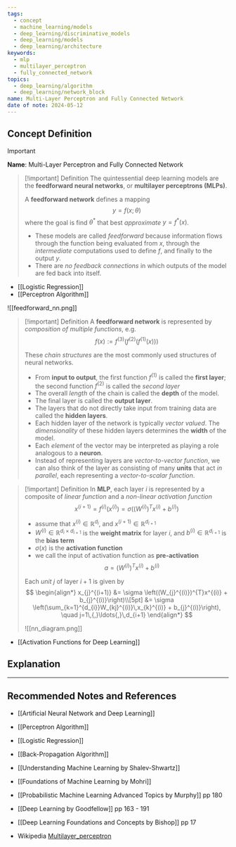 ```yaml
---
tags:
  - concept
  - machine_learning/models
  - deep_learning/discriminative_models
  - deep_learning/models
  - deep_learning/architecture
keywords:
  - mlp
  - multilayer_perceptron
  - fully_connected_network
topics:
  - deep_learning/algorithm
  - deep_learning/network_block
name: Multi-Layer Perceptron and Fully Connected Network
date of note: 2024-05-12
---
```


## Concept Definition

>[!important]
>**Name**: Multi-Layer Perceptron and Fully Connected Network

>[!important] Definition
>The quintessential deep learning models are the **feedforward neural networks**, or **multilayer perceptrons (MLPs)**. 
>
>A **feedforward network** defines a mapping $$y = f(x; \theta)$$ where the goal is find $\theta^{*}$ that best *approximate* $y=f^{*}(x)$.
>- These models are called *feedforward* because information flows through the function being evaluated from $x$, through the *intermediate* computations used to define $f$, and finally to the output $y$.
>- There are *no feedback connections* in which outputs of the model are fed back into itself.

- [[Logistic Regression]]
- [[Perceptron Algorithm]]

![[feedforward_nn.png]]


>[!important] Definition
>A **feedforward network** is represented by *composition of multiple functions*, e.g. $$f(x) := f^{(3)}(f^{(2)}(f^{(1)}(x))) $$
>
>These *chain structures* are the most commonly used structures of neural networks.
>- From **input to output**, the first function $f^{(1)}$ is called the **first layer**; the second function $f^{(2)}$ is called the *second layer*
>- The overall *length* of the chain is called the **depth** of the model.
>- The final layer is called the **output layer**.
>- The layers that do not directly take input from training data are called the **hidden layers**.
>- Each hidden layer of the network is typically *vector valued*. The *dimensionality* of these hidden layers determines the **width** of the model.
>- Each *element* of the vector may be interpreted as playing a role analogous to a **neuron**.
>- Instead of representing layers are *vector-to-vector function*, we can also think of the layer as consisting of many **units** that act *in parallel*, each representing a *vector-to-scalar function*.
>  


>[!important] Definition
>In **MLP**, each layer $i$ is represented by a composite of *linear function* and a *non-linear activation function* $$x^{(i+1)} = f^{(i)}(x^{(i)}) = \sigma \left((W^{(i)})^{T}x^{(i)} + b^{(i)} \right)$$
>- assume that $x^{(i)} \in \mathbb{R}^{d_{i}}$, and $x^{(i+1)}  \in \mathbb{R}^{d_{i+1}}$
>- $W^{(i)} \in \mathbb{R}^{d_{i} \times d_{i+1}}$ is the **weight matrix** for layer $i$, and $b^{(i)}\in \mathbb{R}^{d_{i+1}}$ is the **bias term**
>- $\sigma(x)$ is the **activation function**
>- we call the input of activation function as **pre-activation** $$a = (W^{(i)})^{T}x^{(i)} + b^{(i)}$$
>
>Each *unit* $j$ of layer $i+1$ is given by 
>$$
>\begin{align*}
>x_{j}^{(i+1)} &= \sigma \left((W_{j}^{(i)})^{T}x^{(i)} + b_{j}^{(i)}\right)\\[5pt]
>&= \sigma \left(\sum_{k=1}^{d_{i}}W_{kj}^{(i)}\,x_{k}^{(i)} + b_{j}^{(i)}\right), \quad j=1\,{,}\ldots{,}\,d_{i+1} 
>\end{align*}
>$$
>
>![[nn_diagram.png]]  

- [[Activation Functions for Deep Learning]]


## Explanation





-----------
##  Recommended Notes and References


- [[Artificial Neural Network and Deep Learning]]
- [[Perceptron Algorithm]]
- [[Logistic Regression]]

- [[Back-Propagation Algorithm]]


- [[Understanding Machine Learning by Shalev-Shwartz]]
- [[Foundations of Machine Learning by Mohri]]

- [[Probabilistic Machine Learning Advanced Topics by Murphy]] pp 180
- [[Deep Learning by Goodfellow]]  pp 163 - 191
- [[Deep Learning Foundations and Concepts by Bishop]] pp 17
- Wikipedia [Multilayer_perceptron](https://en.wikipedia.org/wiki/Multilayer_perceptron)
